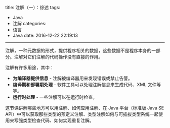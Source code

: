 title: 注解（一）：综述
tags:
  - Java
  - 注解
categories:
  - 语言
  - Java
date: 2016-12-22 22:19:13
---


注解，一种元数据的形式，提供程序相关的数据，这些数据不是程序本身的一部分。注解对它们注解的代码操作没有直接的作用。

注解有许多用途，其中：

- **为编译器提供信息** - 注解被编译器用来发现错误或禁止告警。
- **编译期和部署期处理** - 软件工具可以处理注解信息来生成代码、XML 文件等等。
- **运行时处理** - 一些注解可以在运行时检查。

这节课讲解哪些地方可以用注解、如何应用注解、在 Java 平台（标准版 Java SE API）中可以获取那些类型的预定义注解、类型注解如何与可插拔类型系统一起使用来写强类型检查代码、如何实现重复注解。